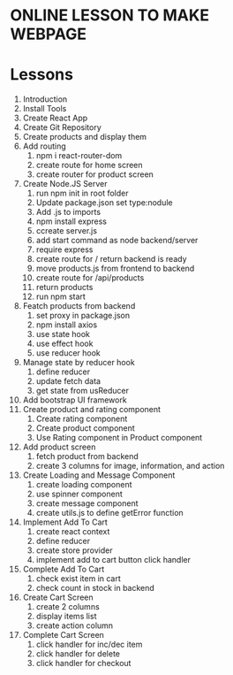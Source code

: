 # ONLINE LESSON TO MAKE WEBPAGE

# Lessons

1. Introduction
2. Install Tools
3. Create React App
4. Create Git Repository
5. Create products and display them
6. Add routing
   1. npm i react-router-dom
   2. create route for home screen
   3. create router for product screen
7. Create Node.JS Server
   1. run npm init in root folder
   2. Update package.json set type:nodule
   3. Add .js to imports
   4. npm install express
   5. ccreate server.js
   6. add start command as node backend/server
   7. require express
   8. create route for / return backend is ready
   9. move products.js from frontend to backend
   10. create route for /api/products
   11. return products
   12. run npm start
8. Featch products from backend
   1. set proxy in package.json
   2. npm install axios
   3. use state hook
   4. use effect hook
   5. use reducer hook
9. Manage state by reducer hook
   1. define reducer
   2. update fetch data
   3. get state from usReducer
10. Add bootstrap UI framework
11. Create product and rating component
    1. Create rating component
    2. Create product component
    3. Use Rating component in Product component
12. Add product screen
    1. fetch product from backend
    2. create 3 columns for image, information, and action
13. Create Loading and Message Component
    1. create loading component
    2. use spinner component
    3. create message component
    4. create utils.js to define getError function
14. Implement Add To Cart
    1. create react context
    2. define reducer
    3. create store provider
    4. implement add to cart button click handler
15. Complete Add To Cart
    1. check exist item in cart
    2. check count in stock in backend
16. Create Cart Screen
    1. create 2 columns
    2. display items list
    3. create action column
17. Complete Cart Screen
    1. click handler for inc/dec item
    2. click handler for delete
    3. click handler for checkout
